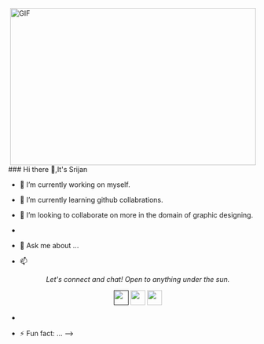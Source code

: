 <img align="right" alt="GIF" src="https://raw.githubusercontent.com/ful1e5/ful1e5/main/assets/lines.svg" width="500" height="320" />
### Hi there 👋,It's Srijan

- 🔭 I’m currently working on myself.
- 🌱 I’m currently learning github collabrations.
- 👯 I’m looking to collaborate on more in the domain of graphic designing.
-
- 💬 Ask me about ...
- 📫 <p align="center">
  <i>Let's connect and chat! Open to anything under the sun.</i>
  
  <p align="center">
    <a href="" alt="Twitter"><img src="https://twitter.com/srijan_vaishnav" height="30" width="30"></a>     
    <a href="https://www.linkedin.com/in/srijan-vaishnav-8ba282178" alt="Linkedin"><img src="https://github.com/nitish-awasthi/nitish-awasthi/blob/master/174857.png" height="30" width="30"></a>
    <a href="sri32jangmail.com" alt="Contact me"><img src="https://github.com/nitish-awasthi/nitish-awasthi/blob/master/gmail-512.webp" height="30" width="30"></a>
  </p>
- 
- ⚡ Fun fact: ...
-->
